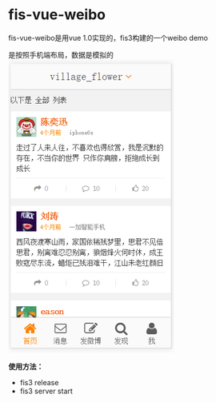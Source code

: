 # fis-vue-weibo
fis-vue-weibo是用vue 1.0实现的，fis3构建的一个weibo demo  

是按照手机端布局，数据是模拟的  
![index.png](https://github.com/super-summer/fis-vue-weibo/raw/master/index.png)


**使用方法：**  
+ fis3 release
+ fis3 server start 



